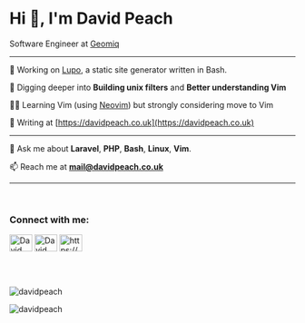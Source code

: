 <h1>Hi 👋, I'm David Peach</h1>

Software Engineer at [Geomiq](https://github.com/geomiq)

---

🔭 Working on [Lupo](https://github.com/davidpeach/lupo), a static site generator written in Bash.

🌱 Digging deeper into **Building unix filters** and **Better understanding Vim**

👨‍💻 Learning Vim (using [Neovim](https://neovim.io/)) but strongly considering move to Vim

📝 Writing at [https://davidpeach.co.uk](https://davidpeach.co.uk)


---


💬 Ask me about **Laravel**, **PHP**, **Bash**, **Linux**, **Vim**.

📫 Reach me at **mail@davidpeach.co.uk**

---

<br>
<h3 align="left">Connect with me:</h3>
<p align="left">
<a href="https://twitter.com/iamdavidpeach" target="blank"><img align="center" src="https://raw.githubusercontent.com/rahuldkjain/github-profile-readme-generator/master/src/images/icons/Social/twitter.svg" alt="David Peach on Twitter" height="30" width="40" /></a>
<a href="https://linkedin.com/in/iamdavidpeach" target="blank"><img align="center" src="https://raw.githubusercontent.com/rahuldkjain/github-profile-readme-generator/master/src/images/icons/Social/linked-in-alt.svg" alt="David Peach on LinkedIn" height="30" width="40" /></a>
<a href="https://davidpeach.co.uk/feed/" target="blank"><img align="center" src="https://raw.githubusercontent.com/rahuldkjain/github-profile-readme-generator/master/src/images/icons/Social/rss.svg" alt="https://davidpeach.co.uk/feed/" height="30" width="40" /></a>
</p>
<br>

<br>
<p><img src="https://github-readme-streak-stats.herokuapp.com/?user=davidpeach&theme=dracula&no-frame=true" alt="davidpeach" /></p>

<p><img src="https://github-readme-stats.vercel.app/api?username=davidpeach&show_icons=true&locale=en&theme=dracula&no-frame=true" alt="davidpeach" /></p>
